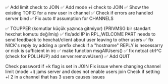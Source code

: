 ✅ Add limit check to JOIN
✅ Add mode +i check to JOIN
✅ Show the existing TOPIC for a new user in channel
✅ Check if errors are handled server bind
✅ Fix auto # assumption for CHANNELS

✅ TOUPPER (komutlar küçük yazınca gitmiyor) (PRIVMSG bir standart hexchat komutu değilmiş)
✅ fix/add IP in RPL_WELCOME
PART needs to send feedback to hexchat/client about user leaving to other users
✅ fix NICK's reply by adding a :prefix
check if a "hostname" REPLY is necessarry or nick is sufficient in irc
✅ make function msgAllUsers()
✅ fix netcat ctrl^C (check for POLLHUP) add server.removeUser()
✅ Add QUIT

Check password if +k flag is set in JOIN
Fix issue where changing channel limit (mode +l) jams server and does not enable users join
Check if setting +l 2 in a channel that has 3 users causes issues
